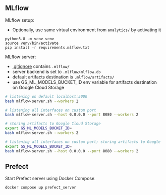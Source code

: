
## MLflow

MLflow setup:
- Optionally, use same virtual environment from `analytics/` by activating it
```
python3.8 -m venv venv
source venv/bin/activate
pip install -r requirements.mlflow.txt
```

MLflow server:
- [.gitignore](.gitignore) contains `.mlflow/`
- server backend is set to `.mlflow/mlflow.db`
- default artifacts destination is `.mlflow/artifacts/`
- use GS_ML_MODELS_BUCKET_ID env variable for artifacts destination on Google Cloud Storage
```bash
# listening on default localhost:5000
bash mlflow-server.sh --workers 2

# listening all interfaces on custom port
bash mlflow-server.sh --host 0.0.0.0 --port 8080 --workers 2

# storing artifacts to Google Cloud Storage
export GS_ML_MODELS_BUCKET_ID=
bash mlflow-server.sh --workers 2

# listening all interfaces on custom port; storing artifacts to Google Cloud Storage
export GS_ML_MODELS_BUCKET_ID=
bash mlflow-server.sh --host 0.0.0.0 --port 8080 --workers 2
```

## Prefect

Start Prefect server using Docker Compose:
```
docker compose up prefect_server
```

